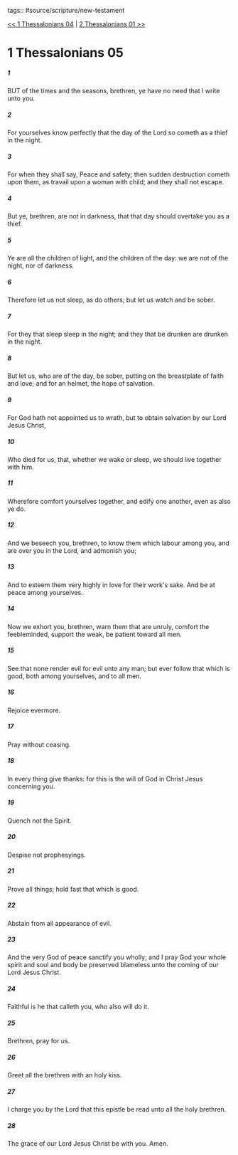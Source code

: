 tags:: #source/scripture/new-testament

[<< 1 Thessalonians 04](source/scripture/new-testament/13_1_Thessalonians/1_Thessalonians_04.md) | [2 Thessalonians 01 >>](source/scripture/new-testament/14_2_Thessalonians/2_Thessalonians_01.md)

# 1 Thessalonians 05

##### 1

BUT of the times and the seasons, brethren, ye have no need that I write unto you.

##### 2

For yourselves know perfectly that the day of the Lord so cometh as a thief in the night.

##### 3

For when they shall say, Peace and safety; then sudden destruction cometh upon them, as travail upon a woman with child; and they shall not escape.

##### 4

But ye, brethren, are not in darkness, that that day should overtake you as a thief.

##### 5

Ye are all the children of light, and the children of the day: we are not of the night, nor of darkness.

##### 6

Therefore let us not sleep, as do others; but let us watch and be sober.

##### 7

For they that sleep sleep in the night; and they that be drunken are drunken in the night.

##### 8

But let us, who are of the day, be sober, putting on the breastplate of faith and love; and for an helmet, the hope of salvation.

##### 9

For God hath not appointed us to wrath, but to obtain salvation by our Lord Jesus Christ,

##### 10

Who died for us, that, whether we wake or sleep, we should live together with him.

##### 11

Wherefore comfort yourselves together, and edify one another, even as also ye do.

##### 12

And we beseech you, brethren, to know them which labour among you, and are over you in the Lord, and admonish you;

##### 13

And to esteem them very highly in love for their work's sake. And be at peace among yourselves.

##### 14

Now we exhort you, brethren, warn them that are unruly, comfort the feebleminded, support the weak, be patient toward all men.

##### 15

See that none render evil for evil unto any man; but ever follow that which is good, both among yourselves, and to all men.

##### 16

Rejoice evermore.

##### 17

Pray without ceasing.

##### 18

In every thing give thanks: for this is the will of God in Christ Jesus concerning you.

##### 19

Quench not the Spirit.

##### 20

Despise not prophesyings.

##### 21

Prove all things; hold fast that which is good.

##### 22

Abstain from all appearance of evil.

##### 23

And the very God of peace sanctify you wholly; and I pray God your whole spirit and soul and body be preserved blameless unto the coming of our Lord Jesus Christ.

##### 24

Faithful is he that calleth you, who also will do it.

##### 25

Brethren, pray for us.

##### 26

Greet all the brethren with an holy kiss.

##### 27

I charge you by the Lord that this epistle be read unto all the holy brethren.

##### 28

The grace of our Lord Jesus Christ be with you. Amen.
